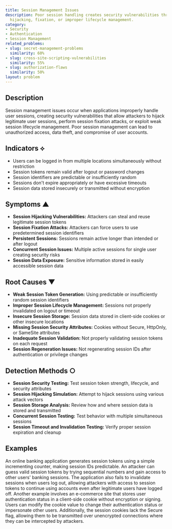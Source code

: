 ```yaml
---
title: Session Management Issues
description: Poor session handling creates security vulnerabilities through session
  hijacking, fixation, or improper lifecycle management.
category:
- Security
- Authentication
- Session Management
related_problems:
- slug: secret-management-problems
  similarity: 60%
- slug: cross-site-scripting-vulnerabilities
  similarity: 55%
- slug: authorization-flaws
  similarity: 50%
layout: problem
---
```


## Description

Session management issues occur when applications improperly handle user sessions, creating security vulnerabilities that allow attackers to hijack legitimate user sessions, perform session fixation attacks, or exploit weak session lifecycle management. Poor session management can lead to unauthorized access, data theft, and compromise of user accounts.

## Indicators ⟡

- Users can be logged in from multiple locations simultaneously without restriction
- Session tokens remain valid after logout or password changes
- Session identifiers are predictable or insufficiently random
- Sessions don't expire appropriately or have excessive timeouts
- Session data stored insecurely or transmitted without encryption

## Symptoms ▲

- **Session Hijacking Vulnerabilities:** Attackers can steal and reuse legitimate session tokens
- **Session Fixation Attacks:** Attackers can force users to use predetermined session identifiers
- **Persistent Sessions:** Sessions remain active longer than intended or after logout
- **Concurrent Session Issues:** Multiple active sessions for single user creating security risks
- **Session Data Exposure:** Sensitive information stored in easily accessible session data

## Root Causes ▼

- **Weak Session Token Generation:** Using predictable or insufficiently random session identifiers
- **Improper Session Lifecycle Management:** Sessions not properly invalidated on logout or timeout
- **Insecure Session Storage:** Session data stored in client-side cookies or other insecure locations
- **Missing Session Security Attributes:** Cookies without Secure, HttpOnly, or SameSite attributes
- **Inadequate Session Validation:** Not properly validating session tokens on each request
- **Session Regeneration Issues:** Not regenerating session IDs after authentication or privilege changes

## Detection Methods ○

- **Session Security Testing:** Test session token strength, lifecycle, and security attributes
- **Session Hijacking Simulation:** Attempt to hijack sessions using various attack vectors
- **Session Storage Analysis:** Review how and where session data is stored and transmitted
- **Concurrent Session Testing:** Test behavior with multiple simultaneous sessions
- **Session Timeout and Invalidation Testing:** Verify proper session expiration and cleanup

## Examples

An online banking application generates session tokens using a simple incrementing counter, making session IDs predictable. An attacker can guess valid session tokens by trying sequential numbers and gain access to other users' banking sessions. The application also fails to invalidate sessions when users log out, allowing attackers with access to session tokens to continue using accounts even after legitimate users have logged off. Another example involves an e-commerce site that stores user authentication status in a client-side cookie without encryption or signing. Users can modify the cookie value to change their authentication status or impersonate other users. Additionally, the session cookies lack the Secure flag, allowing them to be transmitted over unencrypted connections where they can be intercepted by attackers.
